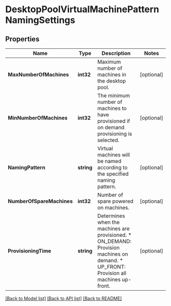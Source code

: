 # DesktopPoolVirtualMachinePatternNamingSettings

## Properties

Name | Type | Description | Notes
------------ | ------------- | ------------- | -------------
**MaxNumberOfMachines** | **int32** | Maximum number of machines in the desktop pool. | [optional] 
**MinNumberOfMachines** | **int32** | The minimum number of machines to have provisioned if on demand provisioning is selected. | [optional] 
**NamingPattern** | **string** | Virtual machines will be named according to the specified naming pattern. | [optional] 
**NumberOfSpareMachines** | **int32** | Number of spare powered on machines. | [optional] 
**ProvisioningTime** | **string** | Determines when the machines are provisioned. * ON_DEMAND: Provision machines on demand. * UP_FRONT: Provision all machines up-front. | [optional] 

[[Back to Model list]](../README.md#documentation-for-models) [[Back to API list]](../README.md#documentation-for-api-endpoints) [[Back to README]](../README.md)


